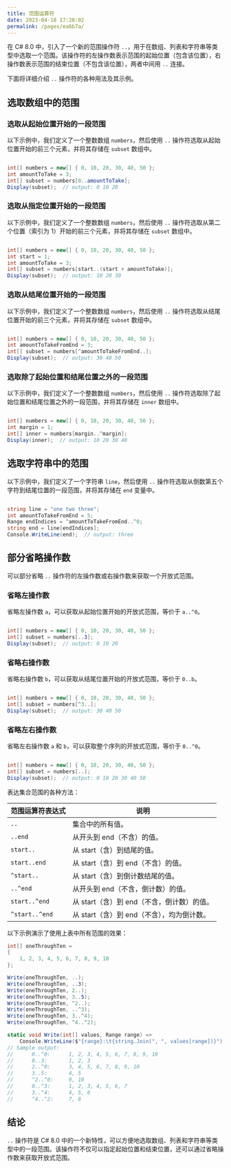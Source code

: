 ```yaml
---
title: 范围运算符
date: 2023-04-18 17:28:02
permalink: /pages/ea6b7a/
---
```


在 C# 8.0 中，引入了一个新的范围操作符 `..`，用于在数组、列表和字符串等类型中选取一个范围。该操作符的左操作数表示范围的起始位置（包含该位置），右操作数表示范围的结束位置（不包含该位置），两者中间用 `..` 连接。

下面将详细介绍 `..` 操作符的各种用法及其示例。
## 选取数组中的范围
### 选取从起始位置开始的一段范围

以下示例中，我们定义了一个整数数组 `numbers`，然后使用 `..` 操作符选取从起始位置开始的前三个元素，并将其存储在 `subset` 数组中。

```csharp

int[] numbers = new[] { 0, 10, 20, 30, 40, 50 };
int amountToTake = 3;
int[] subset = numbers[0..amountToTake];
Display(subset);  // output: 0 10 20
```


### 选取从指定位置开始的一段范围

以下示例中，我们定义了一个整数数组 `numbers`，然后使用 `..` 操作符选取从第二个位置（索引为 1）开始的前三个元素，并将其存储在 `subset` 数组中。

```csharp

int[] numbers = new[] { 0, 10, 20, 30, 40, 50 };
int start = 1;
int amountToTake = 3;
int[] subset = numbers[start..(start + amountToTake)];
Display(subset);  // output: 10 20 30
```


### 选取从结尾位置开始的一段范围

以下示例中，我们定义了一个整数数组 `numbers`，然后使用 `..` 操作符选取从结尾位置开始的前三个元素，并将其存储在 `subset` 数组中。

```csharp

int[] numbers = new[] { 0, 10, 20, 30, 40, 50 };
int amountToTakeFromEnd = 3;
int[] subset = numbers[^amountToTakeFromEnd..];
Display(subset);  // output: 30 40 50
```


### 选取除了起始位置和结尾位置之外的一段范围

以下示例中，我们定义了一个整数数组 `numbers`，然后使用 `..` 操作符选取除了起始位置和结尾位置之外的一段范围，并将其存储在 `inner` 数组中。

```csharp

int[] numbers = new[] { 0, 10, 20, 30, 40, 50 };
int margin = 1;
int[] inner = numbers[margin..^margin];
Display(inner);  // output: 10 20 30 40
```


## 选取字符串中的范围

以下示例中，我们定义了一个字符串 `line`，然后使用 `..` 操作符选取从倒数第五个字符到结尾位置的一段范围，并将其存储在 `end` 变量中。

```csharp

string line = "one two three";
int amountToTakeFromEnd = 5;
Range endIndices = ^amountToTakeFromEnd..^0;
string end = line[endIndices];
Console.WriteLine(end);  // output: three
```


## 部分省略操作数

可以部分省略 `..` 操作符的左操作数或右操作数来获取一个开放式范围。
### 省略左操作数

省略左操作数 `a`，可以获取从起始位置开始的开放式范围，等价于 `a..^0`。

```csharp

int[] numbers = new[] { 0, 10, 20, 30, 40, 50 };
int[] subset = numbers[..3];
Display(subset);  // output: 0 10 20
```


### 省略右操作数

省略右操作数 `b`，可以获取从结尾位置开始的开放式范围，等价于 `0..b`。

```csharp

int[] numbers = new[] { 0, 10, 20, 30, 40, 50 };
int[] subset = numbers[^3..];
Display(subset);  // output: 30 40 50
```


### 省略左右操作数

省略左右操作数 `a` 和 `b`，可以获取整个序列的开放式范围，等价于 `0..^0`。

```csharp

int[] numbers = new[] { 0, 10, 20, 30, 40, 50 };
int[] subset = numbers[..];
Display(subset);  // output: 0 10 20 30 40 50
```

表达集合范围的各种方法：

|范围运算符表达式	    |说明|
|--|--|
|`..`                    |集合中的所有值。|
|`..end`	                |从开头到 end（不含）的值。|
|`start..`	            |从 start（含）到结尾的值。|
|`start..end`	            |从 start（含）到 end（不含）的值。|
|`^start..`	            |从 start（含）到倒计数结尾的值。|
|`..^end`	                |从开头到 end（不含，倒计数）的值。|
|`start..^end`	        |从 start（含）到 end（不含，倒计数）的值。|
|`^start..^end`	        |从 start（含）到 end（不含），均为倒计数。|


以下示例演示了使用上表中所有范围的效果：

```csharp
int[] oneThroughTen =
{
    1, 2, 3, 4, 5, 6, 7, 8, 9, 10
};

Write(oneThroughTen, ..);
Write(oneThroughTen, ..3);
Write(oneThroughTen, 2..);
Write(oneThroughTen, 3..5);
Write(oneThroughTen, ^2..);
Write(oneThroughTen, ..^3);
Write(oneThroughTen, 3..^4);
Write(oneThroughTen, ^4..^2);

static void Write(int[] values, Range range) =>
    Console.WriteLine($"{range}:\t{string.Join(", ", values[range])}");
// Sample output:
//      0..^0:      1, 2, 3, 4, 5, 6, 7, 8, 9, 10
//      0..3:       1, 2, 3
//      2..^0:      3, 4, 5, 6, 7, 8, 9, 10
//      3..5:       4, 5
//      ^2..^0:     9, 10
//      0..^3:      1, 2, 3, 4, 5, 6, 7
//      3..^4:      4, 5, 6
//      ^4..^2:     7, 8
```

## 结论

`..` 操作符是 C# 8.0 中的一个新特性，可以方便地选取数组、列表和字符串等类型中的一段范围。该操作符不仅可以指定起始位置和结束位置，还可以通过省略操作数来获取开放式范围。
